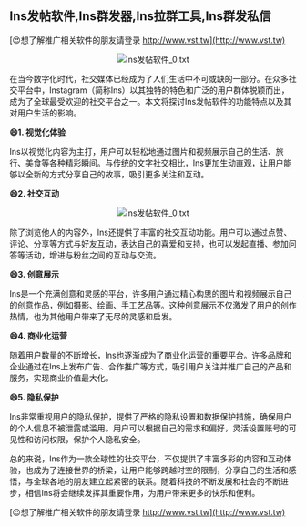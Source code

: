 ## **Ins发帖软件,Ins群发器,Ins拉群工具,Ins群发私信**

[😍想了解推广相关软件的朋友请登录 http://www.vst.tw](http://www.vst.tw)

 <center><img src="https://vst.tw/MP4/tuiguang/png/8.png" alt="Ins发帖软件_0.txt"></center>

在当今数字化时代，社交媒体已经成为了人们生活中不可或缺的一部分。在众多社交平台中，Instagram（简称Ins）以其独特的特色和广泛的用户群体脱颖而出，成为了全球最受欢迎的社交平台之一。本文将探讨Ins发帖软件的功能特点以及其对用户生活的影响。

**😄1. 视觉化体验**

Ins以视觉化内容为主打，用户可以轻松地通过图片和视频展示自己的生活、旅行、美食等各种精彩瞬间。与传统的文字社交相比，Ins更加生动直观，让用户能够以全新的方式分享自己的故事，吸引更多关注和互动。

**😄2. 社交互动**

 <center><img src="https://vst.tw/MP4/tuiguang/png/6.png" alt="Ins发帖软件_0.txt"></center>

除了浏览他人的内容外，Ins还提供了丰富的社交互动功能。用户可以通过点赞、评论、分享等方式与好友互动，表达自己的喜爱和支持，也可以发起直播、参加问答等活动，增进与粉丝之间的互动与交流。

**😄3. 创意展示**

Ins是一个充满创意和灵感的平台，许多用户通过精心构思的图片和视频展示自己的创意作品，例如摄影、绘画、手工艺品等。这种创意展示不仅激发了用户的创作热情，也为其他用户带来了无尽的灵感和启发。

**😄4. 商业化运营**

随着用户数量的不断增长，Ins也逐渐成为了商业化运营的重要平台。许多品牌和企业通过在Ins上发布广告、合作推广等方式，吸引用户关注并推广自己的产品和服务，实现商业价值最大化。

**😄5. 隐私保护**

Ins非常重视用户的隐私保护，提供了严格的隐私设置和数据保护措施，确保用户的个人信息不被泄露或滥用。用户可以根据自己的需求和偏好，灵活设置账号的可见性和访问权限，保护个人隐私安全。

总的来说，Ins作为一款全球性的社交平台，不仅提供了丰富多彩的内容和互动体验，也成为了连接世界的桥梁，让用户能够跨越时空的限制，分享自己的生活和感悟，与全球各地的朋友建立起紧密的联系。随着科技的不断发展和社会的不断进步，相信Ins将会继续发挥其重要作用，为用户带来更多的快乐和便利。

[😍想了解推广相关软件的朋友请登录 http://www.vst.tw](http://www.vst.tw)




